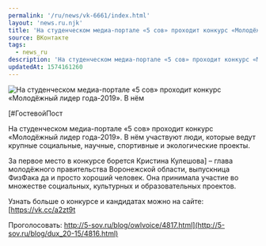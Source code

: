 ```yaml
---
permalink: '/ru/news/vk-6661/index.html'
layout: 'news.ru.njk'
title: 'На студенческом медиа-портале «5 сов» проходит конкурс «Молодёжный лидер года-2019».'
source: ВКонтакте
tags:
  - news_ru
description: 'На студенческом медиа-портале «5 сов» проходит конкурс «Молодёжный лидер года-2019».'
updatedAt: 1574161260
---
```

![На студенческом медиа-портале «5 сов» проходит конкурс «Молодёжный лидер года-2019». В нём](https://sun9-2.userapi.com/c855616/v855616832/172c06/BmhO7ruMp3I.jpg)

[#ГостевойПост

На студенческом медиа-портале «5 сов» проходит конкурс «Молодёжный лидер года-2019». В нём участвуют люди, которые ведут крупные социальные, научные, спортивные и экологические проекты.

За первое место в конкурсе борется Кристина Кулешова] – глава молодёжного правительства Воронежской области, выпускница ФизФака да и просто хороший человек. Она принимала участие во множестве социальных, культурных и образовательных проектов.

Узнать больше о конкурсе и кандидатах можно на сайте:[https://vk.cc/a2zt9t

Проголосовать: http://5-sov.ru/blog/owlvoice/4817.html](http://5-sov.ru/blog/dux_20-15/4816.html)
